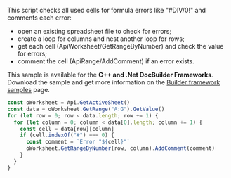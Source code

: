 This script checks all used cells for formula errors like "#DIV/0!" and comments each error:

- open an existing spreadsheet file to check for errors;
- create a loop for columns and nest another loop for rows;
- get each cell (ApiWorksheet/GetRangeByNumber) and check the value for errors;
- comment the cell (ApiRange/AddComment) if an error exists.

This sample is available for the **C++ and .Net DocBuilder Frameworks**.
Download the sample and get more information on the [Builder framework samples](../../../document-builder/Builder%20Framework/Builder%20framework%20samples/Builder%20framework%20samples.md) page.

```ts document-builder={"document": {"url": "https://static.onlyoffice.com/assets/docs/samples/data_with_errors.xlsx"}, "documentType": "cell", "editorConfig": {"customization": {"zoom": 60}}}
const oWorksheet = Api.GetActiveSheet()
const data = oWorksheet.GetRange("A:G").GetValue()
for (let row = 0; row < data.length; row += 1) {
  for (let column = 0; column < data[0].length; column += 1) {
    const cell = data[row][column]
    if (cell.indexOf("#") === 0) {
      const comment = `Error "${cell}"`
      oWorksheet.GetRangeByNumber(row, column).AddComment(comment)
    }
  }
}
```
